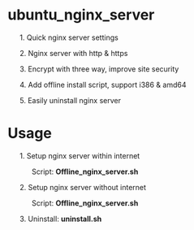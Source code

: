 # ubuntu_nginx_server
<ul>1. Quick nginx server settings</ul>
<ul>2. Nginx server with http & https</ul>
<ul>3. Encrypt with three way, improve site security</ul>
<ul>4. Add offline install script, support i386 & amd64</ul>
<ul>5. Easily uninstall nginx server</ul>

# Usage
<ul>1. Setup nginx server within internet
  <br><ol>Script: <b>Offline_nginx_server.sh</b></ol></ul>
<ul>2. Setup nginx server without internet
  <br><ol>Script: <b>Offline_nginx_server.sh</b></ol></ul>
<ul>3. Uninstall: <b>uninstall.sh</b></ul>
